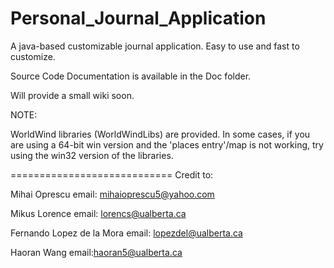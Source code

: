 Personal_Journal_Application
============================

A java-based customizable journal application. Easy to use and fast to customize.

Source Code Documentation is available in the Doc folder.

Will provide a small wiki soon.

NOTE:

WorldWind libraries (WorldWindLibs) are provided. In some cases, if you are using a 64-bit win version and
the 'places entry'/map is not working, try using the win32 version of the libraries.


============================
Credit to:

Mihai Oprescu
email: mihaioprescu5@yahoo.com

Mikus Lorence
email: lorencs@ualberta.ca

Fernando Lopez de la Mora
email: lopezdel@ualberta.ca

Haoran Wang
email:haoran5@ualberta.ca
